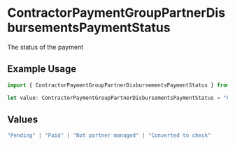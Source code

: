 # ContractorPaymentGroupPartnerDisbursementsPaymentStatus

The status of the payment

## Example Usage

```typescript
import { ContractorPaymentGroupPartnerDisbursementsPaymentStatus } from "@gusto/embedded-api/models/components/contractorpaymentgrouppartnerdisbursements.js";

let value: ContractorPaymentGroupPartnerDisbursementsPaymentStatus = "Paid";
```

## Values

```typescript
"Pending" | "Paid" | "Not partner managed" | "Converted to check"
```